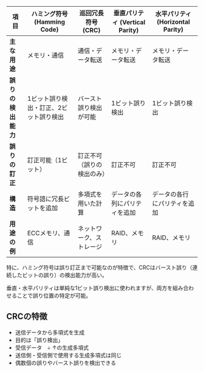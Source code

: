 


| 項目               | ハミング符号 (Hamming Code) | 巡回冗長符号 (CRC) | 垂直パリティ (Vertical Parity) | 水平パリティ (Horizontal Parity) |
|-------------------|---------------------|----------------|----------------------|----------------------|
| **主な用途**      | メモリ・通信         | 通信・データ転送 | メモリ・データ転送    | メモリ・データ転送    |
| **誤りの検出能力**| 1ビット誤り検出・訂正、2ビット誤り検出 | バースト誤り検出が可能 | 1ビット誤り検出 | 1ビット誤り検出 |
| **誤りの訂正**    | 訂正可能（1ビット）  | 訂正不可（誤りの検出のみ） | 訂正不可 | 訂正不可 |
| **構造**         | 符号語に冗長ビットを追加 | 多項式を用いた計算 | データの各列にパリティを追加 | データの各行にパリティを追加 |
| **用途の例**     | ECCメモリ、通信       | ネットワーク、ストレージ | RAID、メモリ | RAID、メモリ |

特に、ハミング符号は誤り訂正まで可能なのが特徴で、CRCはバースト誤り（連続したビットの誤り）の検出能力が高い。

垂直・水平パリティは単純な1ビット誤り検出に使われますが、両方を組み合わせることで誤り位置の特定が可能。


## CRCの特徴
- 送信データから多項式を生成
- 目的は「誤り検出」
- 受信データ　÷ ↑の生成多項式
- 送信側・受信側で使用する生成多項式は同じ
- 偶数個の誤りやバースト誤りを検出できる
